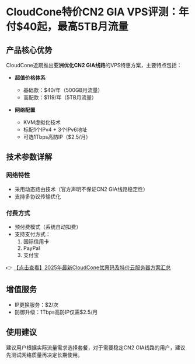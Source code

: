 # CloudCone特价CN2 GIA VPS评测：年付$40起，最高5TB月流量

## 产品核心优势

CloudCone近期推出**亚洲优化CN2 GIA线路**的VPS特惠方案，主要特点包括：

- **超值价格体系**  
  - 基础款：$40/年（500GB月流量）
  - 高配款：$119/年（5TB月流量）

- **网络配置**  
  - KVM虚拟化技术
  - 标配1个IPv4 + 3个IPv6地址
  - 可选1Tbps高防IP（$2.5/月）

## 技术参数详解

### 网络特性
- 采用动态路由技术（官方声明不保证CN2 GIA线路稳定性）
- 支持多协议传输优化

### 付费方式
- 预付费模式（系统自动扣费）
- 支持支付方式：
  1. 国际信用卡
  2. PayPal
  3. 支付宝

👉 [【点击查看】2025年最新CloudCone优惠码及特价云服务器方案汇总](https://bit.ly/Cloudcone)

## 增值服务
- IP更换服务：$2/次
- 防御升级：1Tbps高防IP仅需$2.5/月

## 使用建议
建议用户根据实际流量需求选择套餐，对于需要稳定CN2 GIA线路的用户，建议先测试网络质量再决定长期使用。